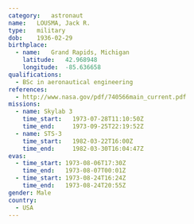 ```yaml
---
category:	astronaut
name:	LOUSMA, Jack R.
type:	military
dob:	1936-02-29
birthplace:
  - name:	Grand Rapids, Michigan
    latitude:	42.968948
    longitude:	-85.636658
qualifications:
  - BSc in aeronautical engineering
references:
  - http://www.nasa.gov/pdf/740566main_current.pdf
missions:
  - name: Skylab 3
    time_start:   1973-07-28T11:10:50Z
    time_end:     1973-09-25T22:19:52Z
  - name: STS-3
    time_start:   1982-03-22T16:00Z
    time_end:     1982-03-30T16:04:47Z
evas:
  - time_start: 1973-08-06T17:30Z
    time_end:   1973-08-07T00:01Z
  - time_start: 1973-08-24T16:24Z
    time_end:   1973-08-24T20:55Z
gender:	Male
country:
  - USA
---
```


